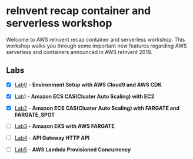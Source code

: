 # reInvent recap container and serverless workshop

Welcome to AWS reInvent recap container and serverless workshop. This workshop walks you through some important new features regarding AWS serverless and containers announced in AWS reInvent 2019.


## Labs

- [x] [Lab0](lab0/README.md) - **Environment Setup with AWS Cloud9 and AWS CDK**
- [x] [Lab1](lab1/README.md) - **Amazon ECS CAS(Cluater Auto Scaling) with EC2**
- [x] [Lab2](lab2/README.md) - **Amazon ECS CAS(Cluater Auto Scaling) with FARGATE and FARGATE_SPOT**
- [ ] [Lab3](lab3/README.md) - **Amazon EKS with AWS FARGATE**
- [ ] [Lab4](lab4/README.md) - **API Gateway HTTP API**
- [ ] [Lab5](lab5/README.md) - **AWS Lambda Provisioned Concurrency**

